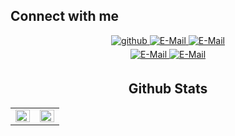 ## Connect with me
<div align="center">
<a href="https://github.com/xbaimiao" target="_blank">
<img src=https://img.shields.io/badge/github-%2324292e.svg?style=for-the-badge&logo=github&logoColor=white alt=github style="margin-bottom: 5px;" />
</a>
<a href="https://afdian.net/@xbaimiao" target="_blank">
<img src=https://img.shields.io/badge/Afdian-%23946CE6.svg?style=for-the-badge&logo=sailfishos&logoColor=white alt=E-Mail style="margin-bottom: 5px;" />
</a>
<a href="https://wiki.xbaimiao.com/" target="_blank">
<img src=https://img.shields.io/badge/Wiki-%23946CE6.svg?style=for-the-badge&logo=sailfishos&logoColor=white alt=E-Mail style="margin-bottom: 5px;" />
</a>

<div align="center">
<a href="3104026189@qq.com" target="_blank">
<img src=https://img.shields.io/badge/EMail-3104026189@qq.com-%23555555.svg?labelColor=00acee&style=for-the-badge&logo=minutemailer&logoColor=white alt=E-Mail style="margin-bottom: 5px;" />
</a>
<a href="https://github.com/xbaimiao" target="_blank">
<img src=https://komarev.com/ghpvc/?username=xbaimiao&style=for-the-badge alt=E-Mail style="margin-bottom: 5px;" />
</a>
</div>

## Github Stats

<table>
<tr><td valign="top" width="50%">
<img src="https://github-readme-stats.vercel.app/api?username=xbaimiao&show_icons=true&count_private=true&hide_border=true" align="left" style="width: 100%" />
</td><td valign="top" width="50%">
<img src="https://github-readme-stats.vercel.app/api/top-langs/?username=xbaimiao&hide_border=true&layout=compact" align="left" style="width: 100%" />
</td></tr>
</table>

<!---
xbaimiao/xbaimiao is a ✨ special ✨ repository because its `README.md` (this file) appears on your GitHub profile.
You can click the Preview link to take a look at your changes.
--->
